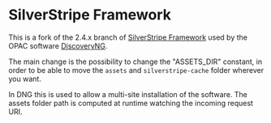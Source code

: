 # SilverStripe Framework

This is a fork of the 2.4.x branch of [SilverStripe Framework](http://github.com/silverstripe/silverstripe-framework)
used by the OPAC software [DiscoveryNG](http://www.comperio.it/soluzioni/discoveryng/panoramica/).

The main change is the possibility to change the "ASSETS_DIR" constant, in order to be able to move the 
`assets` and `silverstripe-cache` folder wherever you want.

In DNG this is used to allow a multi-site installation of the software. The assets folder path is computed at runtime 
watching the incoming request URI.